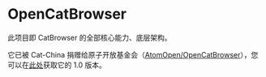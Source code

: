 # OpenCatBrowser
此项目即 CatBrowser 的全部核心能力、底层架构。

它已被 Cat-China 捐赠给原子开放基金会（[AtomOpen/OpenCatBrowser](https://github.com/AtomOpen/OpenCatBrowser/)），您可以在[此处](https://github.com/AtomOpen/OpenCatBrowser/releases/tag/1.0)获取它的 1.0 版本。
